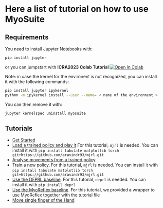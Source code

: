 # Here a list of tutorial on how to use MyoSuite

## Requirements
You need to install Jupyter Notebooks with:
``` bash
pip install jupyter
```
or you can jumpstart with **ICRA2023 Colab Tutorial** [![Open In Colab](https://colab.research.google.com/assets/colab-badge.svg)](https://colab.research.google.com/drive/1y8LIHlgfQGQ2XuHmPD3tcO93qzKODJSI)

Note: in case the kernel for the environent is not recognized, you can install it with the following commands:

``` bash
pip install jupyter ipykernel
python -m ipykernel install --user --name= < name of the environment >
```
You can then remove it with:
``` bash
jupyter kernelspec uninstall myosuite
```

## Tutorials

- [Get Started](./1_Get_Started.ipynb)
- [Load a trained policy and play it](./2_Load_policy.ipynb) For this tutorial, `mjrl` is needed. You can install it with `pip install tabulate matplotlib torch git+https://github.com/aravindr93/mjrl.git`
- [Analyse movements from a trained policy](./3_Analyse_movements.ipynb)
- [Train a new policy](./4_Train_policy.ipynb). For this tutorial, `mjrl` is needed. You can install it with `pip install tabulate matplotlib torch git+https://github.com/aravindr93/mjrl.git`
- [Use the DEPRL baseline](./4a_deprl.ipynb). For this tutorial, `deprl` is needed. You can install it with `pip install deprl`
- [Use the MyoReflex baseline](./4b_reflex/MyoSuite_MyoReflex_Walk.ipynb). For this tutorial, we provided a wrapper to use MyoReflex together with the tutorial file
- [Move single finger of the Hand](./5_Move_Hand_Fingers.ipynb)

